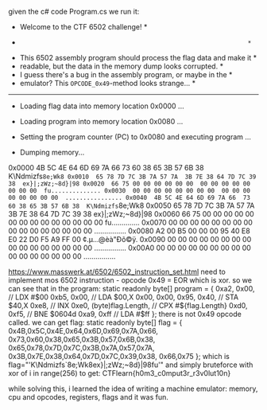 given the c# code Program.cs
we run it:

* Welcome to the CTF 6502 challenge!                                  *
*                                                                     *
* This 6502 assembly program should process the flag data and make it *
* readable, but the data in the memory dump looks corrupted.          *
* I guess there's a bug in the assembly program, or maybe in the      *
* emulator? This `OPCODE_0x49`-method looks strange...                *
***********************************************************************

- Loading flag data into memory location 0x0000 ...
- Loading program into memory location 0x0080 ...
- Setting the program counter (PC) to 0x0080 and executing program ...

- Dumping memory...

0x0000  4B 5C 4E 64 6D 69 7A 66  73 60 38 65 3B 57 6B 38  K\Ndmizfs`8e;Wk8
0x0010  65 78 7D 7C 3B 7A 57 7A  3B 7E 38 64 7D 7C 39 38  ex}|;zWz;~8d}|98
0x0020  66 75 00 00 00 00 00 00  00 00 00 00 00 00 00 00  fu..............
0x0030  00 00 00 00 00 00 00 00  00 00 00 00 00 00 00 00  ................
0x0040  4B 5C 4E 64 6D 69 7A 66  73 60 38 65 3B 57 6B 38  K\Ndmizfs`8e;Wk8
0x0050  65 78 7D 7C 3B 7A 57 7A  3B 7E 38 64 7D 7C 39 38  ex}|;zWz;~8d}|98
0x0060  66 75 00 00 00 00 00 00  00 00 00 00 00 00 00 00  fu..............
0x0070  00 00 00 00 00 00 00 00  00 00 00 00 00 00 00 00  ................
0x0080  A2 00 B5 00 00 00 95 40  E8 E0 22 D0 F5 A9 FF 00  ¢.µ...@èà"Ðõ©ÿ.
0x0090  00 00 00 00 00 00 00 00  00 00 00 00 00 00 00 00  ................
0x00A0  00 00 00 00 00 00 00 00  00 00 00 00 00 00 00 00  ................


https://www.masswerk.at/6502/6502_instruction_set.html
need to implement mos 6502 instruction - opcode 0x49 = EOR which is xor.
so we can see that in the program:
  static readonly byte[] program = {
            0xa2, 0x00,                 // LDX #$00
            0xb5, 0x00,                 // LDA $00,X
            0x00, 0x00,
            0x95, 0x40,                 // STA $40,X
            0xe8,                       // INX
            0xe0, (byte)flag.Length,    // CPX #${flag.Length}
            0xd0, 0xf5,                 // BNE $0604d
            0xa9, 0xff                  // LDA #$ff
        };
there is not 0x49 opcode called.
we can get flag:
static readonly byte[] flag = {
            0x4B,0x5C,0x4E,0x64,0x6D,0x69,0x7A,0x66,
            0x73,0x60,0x38,0x65,0x3B,0x57,0x6B,0x38,
            0x65,0x78,0x7D,0x7C,0x3B,0x7A,0x57,0x7A,
            0x3B,0x7E,0x38,0x64,0x7D,0x7C,0x39,0x38,
            0x66,0x75
        };
which is flag="'K\\Ndmizfs`8e;Wk8ex}|;zWz;~8d}|98fu'"
and simply bruteforce with xor of i in range(256)
to get:
CTFlearn{h0m3_c0mput3r_r3v0lut10n}

while solving this, i learned the idea of writing a machine emulator:
memory, cpu and opcodes, registers, flags and it was fun. 
